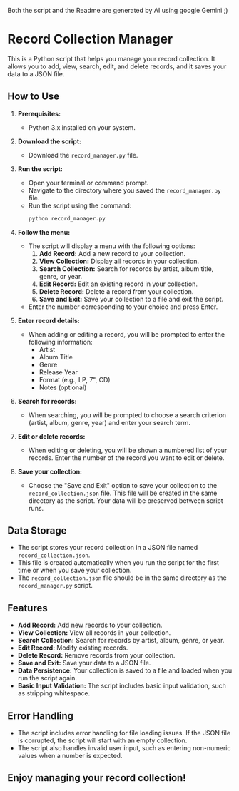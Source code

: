Both the script and the Readme are generated by AI using google Gemini ;) 


# Record Collection Manager

This is a Python script that helps you manage your record collection. It allows you to add, view, search, edit, and delete records, and it saves your data to a JSON file.

## How to Use

1.  **Prerequisites:**
    * Python 3.x installed on your system.

2.  **Download the script:**
    * Download the `record_manager.py` file.

3.  **Run the script:**
    * Open your terminal or command prompt.
    * Navigate to the directory where you saved the `record_manager.py` file.
    * Run the script using the command:
        ```bash
        python record_manager.py
        ```

4.  **Follow the menu:**
    * The script will display a menu with the following options:
        1.  **Add Record:** Add a new record to your collection.
        2.  **View Collection:** Display all records in your collection.
        3.  **Search Collection:** Search for records by artist, album title, genre, or year.
        4.  **Edit Record:** Edit an existing record in your collection.
        5.  **Delete Record:** Delete a record from your collection.
        6.  **Save and Exit:** Save your collection to a file and exit the script.
    * Enter the number corresponding to your choice and press Enter.

5.  **Enter record details:**
    * When adding or editing a record, you will be prompted to enter the following information:
        * Artist
        * Album Title
        * Genre
        * Release Year
        * Format (e.g., LP, 7", CD)
        * Notes (optional)

6.  **Search for records:**
    * When searching, you will be prompted to choose a search criterion (artist, album, genre, year) and enter your search term.

7.  **Edit or delete records:**
    * When editing or deleting, you will be shown a numbered list of your records. Enter the number of the record you want to edit or delete.

8.  **Save your collection:**
    * Choose the "Save and Exit" option to save your collection to the `record_collection.json` file. This file will be created in the same directory as the script. Your data will be preserved between script runs.

## Data Storage

* The script stores your record collection in a JSON file named `record_collection.json`.
* This file is created automatically when you run the script for the first time or when you save your collection.
* The `record_collection.json` file should be in the same directory as the `record_manager.py` script.

## Features

* **Add Record:** Add new records to your collection.
* **View Collection:** View all records in your collection.
* **Search Collection:** Search for records by artist, album, genre, or year.
* **Edit Record:** Modify existing records.
* **Delete Record:** Remove records from your collection.
* **Save and Exit:** Save your data to a JSON file.
* **Data Persistence:** Your collection is saved to a file and loaded when you run the script again.
* **Basic Input Validation:** The script includes basic input validation, such as stripping whitespace.

## Error Handling

* The script includes error handling for file loading issues. If the JSON file is corrupted, the script will start with an empty collection.
* The script also handles invalid user input, such as entering non-numeric values when a number is expected.

## Enjoy managing your record collection!

